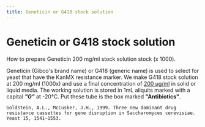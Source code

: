 ```yaml
---
title: Geneticin or G418 stock solution
---
```


# Geneticin or G418 stock solution

How to prepare Geneticin 200 mg/ml stock solution stock (x 1000). 

Geneticin (Gibco's brand name) or G418 (generic name) is used to select for yeast that have the KanMX resistance marker. 
We make G418 stock solution at 200 mg/ml (1000x) and use a final concentration of [200 μg/ml](https://www.ncbi.nlm.nih.gov/pubmed/10514571) in solid or liquid media. 
The working solution is stored in 1mL aliquits marked with a capital ***"G"*** at -20°C. Put these tube is the box marked **"Antibiotics"**.

    Goldstein, A.L., McCusker, J.H., 1999. Three new dominant drug resistance cassettes for gene disruption in Saccharomyces cerevisiae. Yeast 15, 1541–1553.

